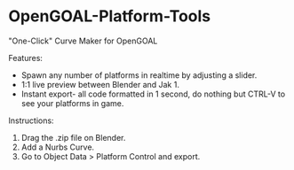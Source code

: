# OpenGOAL-Platform-Tools
"One-Click" Curve Maker for OpenGOAL

Features:
- Spawn any number of platforms in realtime by adjusting a slider.
- 1:1 live preview between Blender and Jak 1.
- Instant export- all code formatted in 1 second, do nothing but CTRL-V to see your platforms in game.

Instructions:
1. Drag the .zip file on Blender.
2. Add a Nurbs Curve.
3. Go to Object Data > Platform Control and export.
